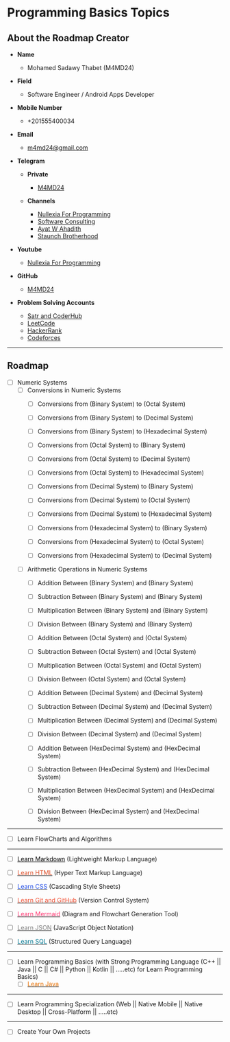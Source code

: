 # Programming Basics Topics

## About the Roadmap Creator

- **Name**
    - Mohamed Sadawy Thabet (M4MD24)


- **Field**
    - Software Engineer / Android Apps Developer


- **Mobile Number**
    - +201555400034


- **Email**
    - m4md24@gmail.com


- **Telegram**
    - **Private**
        - [M4MD24](https://t.me/M4MD24)

    - **Channels**
        - [Nullexia For Programming](https://t.me/nullexia)
        - [Software Consulting](https://t.me/SoftwareConsulting)
        - [Ayat W Ahadith](https://t.me/Ayat_W_Ahadith)
        - [Staunch Brotherhood](https://t.me/StaunchBrotherhood)


- **Youtube**
    - [Nullexia For Programming](https://www.youtube.com/@NULLEXIA)


- **GitHub**
    - [M4MD24](https://github.com/M4MD24)


- **Problem Solving Accounts**
    - [Satr and CoderHub](https://profile.satr.codes/M4MD24/public/overview)
    - [LeetCode](https://leetcode.com/u/M4MD24/)
    - [HackerRank](https://www.hackerrank.com/profile/M4MD24)
    - [Codeforces](https://codeforces.com/profile/M4MD24)

---

## Roadmap

- [ ] Numeric Systems
    - [ ] Conversions in Numeric Systems
        - [ ] Conversions from (Binary System) to (Octal System)
        - [ ] Conversions from (Binary System) to (Decimal System)
        - [ ] Conversions from (Binary System) to (Hexadecimal System)

        - [ ] Conversions from (Octal System) to (Binary System)
        - [ ] Conversions from (Octal System) to (Decimal System)
        - [ ] Conversions from (Octal System) to (Hexadecimal System)

        - [ ] Conversions from (Decimal System) to (Binary System)
        - [ ] Conversions from (Decimal System) to (Octal System)
        - [ ] Conversions from (Decimal System) to (Hexadecimal System)

        - [ ] Conversions from (Hexadecimal System) to (Binary System)
        - [ ] Conversions from (Hexadecimal System) to (Octal System)
        - [ ] Conversions from (Hexadecimal System) to (Decimal System)

    - [ ] Arithmetic Operations in Numeric Systems
        - [ ] Addition Between (Binary System) and (Binary System)
        - [ ] Subtraction Between (Binary System) and (Binary System)
        - [ ] Multiplication Between (Binary System) and (Binary System)
        - [ ] Division Between (Binary System) and (Binary System)

        - [ ] Addition Between (Octal System) and (Octal System)
        - [ ] Subtraction Between (Octal System) and (Octal System)
        - [ ] Multiplication Between (Octal System) and (Octal System)
        - [ ] Division Between (Octal System) and (Octal System)

        - [ ] Addition Between (Decimal System) and (Decimal System)
        - [ ] Subtraction Between (Decimal System) and (Decimal System)
        - [ ] Multiplication Between (Decimal System) and (Decimal System)
        - [ ] Division Between (Decimal System) and (Decimal System)

        - [ ] Addition Between (HexDecimal System) and (HexDecimal System)
        - [ ] Subtraction Between (HexDecimal System) and (HexDecimal System)
        - [ ] Multiplication Between (HexDecimal System) and (HexDecimal System)
        - [ ] Division Between (HexDecimal System) and (HexDecimal System)

---

- [ ] Learn FlowCharts and Algorithms

---

- [ ] [<span style="color: #000000">Learn Markdown</span>](https://github.com/M4MD24/LearnMarkdown) (Lightweight Markup Language)


- [ ] [<span style="color: #dd4b24">Learn HTML</span>](https://github.com/M4MD24/LearnHTML) (Hyper Text Markup Language)


- [ ] [<span style="color: #214ce5">Learn CSS</span>](https://github.com/M4MD24/LearnCSS) (Cascading Style Sheets)


- [ ] [<span style="color: #f14e32">Learn Git and GitHub</span>](https://github.com/M4MD24/LearnGitAndGitHub) (Version Control System)


- [ ] [<span style="color: #ff3570">Learn Mermaid</span>](https://github.com/M4MD24/LearnMermaid) (Diagram and Flowchart Generation Tool)


- [ ] [<span style="color: #7c7c7c">Learn JSON</span>](https://github.com/M4MD24/LearnJSON) (JavaScript Object Notation)


- [ ] [<span style="color: #00758f">Learn SQL</span>](https://github.com/M4MD24/LearnSQLAndMySQL) (Structured Query Language)

---

- [ ] Learn Programming Basics (with Strong Programming Language (C++ || Java || C || C# || Python || Kotlin || .....etc) for Learn Programming Basics)
    - [ ] [<span style="color: #e76f00">Learn Java</span>](https://github.com/M4MD24/LearnJava)

---

- [ ] Learn Programming Specialization (Web || Native Mobile || Native Desktop || Cross-Platform || .....etc)

---

- [ ] Create Your Own Projects
